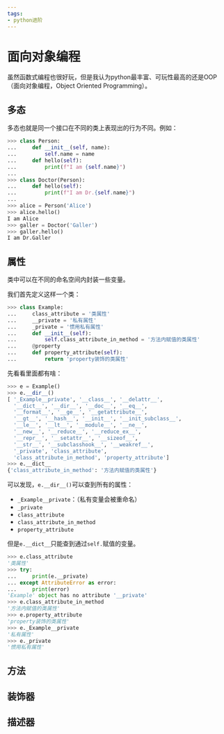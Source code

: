 ```yaml
---
tags:
- python进阶
---
```


# 面向对象编程
虽然函数式编程也很好玩，但是我认为python最丰富、可玩性最高的还是OOP（面向对象编程，Object Oriented Programming）。
## 多态
多态也就是同一个接口在不同的类上表现出的行为不同。例如：
```python
>>> class Person:
...     def __init__(self, name):
...         self.name = name
...     def hello(self):
...         print(f"I am {self.name}")
...
>>> class Doctor(Person):
...     def hello(self):
...         print(f"I am Dr.{self.name}")
...
>>> alice = Person('Alice')
>>> alice.hello()
I am Alice
>>> galler = Doctor('Galler')
>>> galler.hello()
I am Dr.Galler
```
## 属性
类中可以在不同的命名空间内封装一些变量。

我们首先定义这样一个类：
```python
>>> class Example:
...     class_attribute = '类属性'
...     __private = '私有属性'
...     _private = '惯用私有属性'
...     def __init__(self):
...         self.class_attribute_in_method = '方法内赋值的类属性'
...     @property
...     def property_attribute(self):
...         return 'property装饰的类属性'
```
先看看里面都有啥：
```python
>>> e = Example()
>>> e.__dir__()
[ '_Example__private', '__class__', '__delattr__',
  '__dict__', '__dir__', '__doc__', '__eq__', 
  '__format__', '__ge__', '__getattribute__', 
  '__gt__', '__hash__', '__init__', '__init_subclass__',
  '__le__', '__lt__', '__module__', '__ne__', 
  '__new__', '__reduce__', '__reduce_ex__', 
  '__repr__', '__setattr__', '__sizeof__', 
  '__str__', '__subclasshook__', '__weakref__',
  '_private', 'class_attribute', 
  'class_attribute_in_method', 'property_attribute']
>>> e.__dict__
{'class_attribute_in_method': '方法内赋值的类属性'}
```
可以发现，`e.__dir__()`可以查到所有的属性：

- `_Example__private`：（私有变量会被重命名）
- `_private`
- `class_attribute`
- `class_attribute_in_method`
- `property_attribute`

但是`e.__dict__`只能查到通过`self.`赋值的变量。
```python
>>> e.class_attribute
'类属性'
>>> try:
...     print(e.__private)
... except AttributeError as error:
...     print(error)
'Example' object has no attribute '__private'
>>> e.class_attribute_in_method
'方法内赋值的类属性'
>>> e.property_attribute
'property装饰的类属性'
>>> e._Example__private
'私有属性'
>>> e._private
'惯用私有属性'
```
## 方法

## 装饰器

## 描述器
